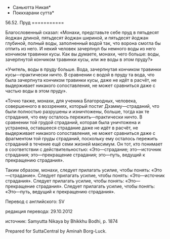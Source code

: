 * Саньютта Никая*
* Поккхарани сутта*

56\.52\. Пруд
\=\=\=\=\=\=\=\=\=\=\=

Благословенный сказал: «Монахи, представьте себе пруд в пятьдесят йоджан длиной, пятьдесят йоджан шириной, и пятьдесят йоджан глубиной, полный воды, заполненный водой так, что ворона смогла бы отпить из него\. И некий человек зачерпнул бы немного воды из него кончиком травинки кусы\. Как вы думаете, монахи, чего больше: воды, зачерпнутой кончиком травинки кусы, или же воды в этом пруду?»

«Учитель, воды в пруду больше\. Вода, зачерпнутая кончиком травинки кусы—практически ничто\. В сравнении с водой в пруду та вода, что была зачерпнута кончиком травинки кусы, даже не идёт в расчёт, не выдерживает никакого сопоставления, не может сравниться даже с частью воды в этом пруду»\.

«Точно также, монахи, для ученика Благородных, человека, совершенного в воззрениях, который постиг Дхамму—страданий, что были полностью разрушены и изничтожены, больше, тогда как те страдания, что ему осталось пережить—практически ничто\. В сравнении той грудой страданий, которая была уничтожена и устранена, оставшееся страдание даже не идёт в расчёт, не выдерживает никакого сопоставления, не может сравниться даже с фрагментом той груды страданий, поскольку ему осталось пережить страданий в течение ещё семи жизней максимум\. Он тот, кто понимает в соответствии с действительностью: «Это—страдание; это—источник страдания; это—прекращение страдания; это—путь, ведущий к прекращению страдания»\.

Таким образом, монахи, следует прилагать усилие, чтобы понять: «Это—страдание»\. Следует прилагать усилие, чтобы понять: «Это—источник страдания»\. Следует прилагать усилие, чтобы понять: «Это—прекращение страдания»\. Следует прилагать усилие, чтобы понять: «Это—путь, ведущий к прекращению страдания»\.

Перевод с английского: SV

редакция перевода: 29\.10\.2012

источник: Samyutta Nikaya by Bhikkhu Bodhi, p\. 1874

Prepared for SuttaCentral by Aminah Borg\-Luck\.
